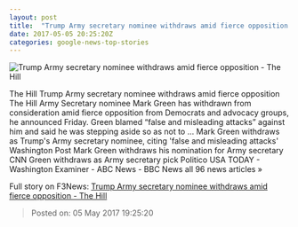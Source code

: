 ```yaml
---
layout: post
title:  "Trump Army secretary nominee withdraws amid fierce opposition - The Hill"
date: 2017-05-05 20:25:20Z
categories: google-news-top-stories
---
```


![Trump Army secretary nominee withdraws amid fierce opposition - The Hill](http://thehill.com/sites/default/files/article_images/markgreen_courtesy_0.jpg)

The Hill Trump Army secretary nominee withdraws amid fierce opposition The Hill Army Secretary nominee Mark Green has withdrawn from consideration amid fierce opposition from Democrats and advocacy groups, he announced Friday. Green blamed “false and misleading attacks” against him and said he was stepping aside so as not to ... Mark Green withdraws as Trump's Army secretary nominee, citing 'false and misleading attacks' Washington Post Mark Green withdraws his nomination for Army secretary CNN Green withdraws as Army secretary pick Politico USA TODAY - Washington Examiner - ABC News - BBC News all 96 news articles »


Full story on F3News: [Trump Army secretary nominee withdraws amid fierce opposition - The Hill](http://www.f3nws.com/n/KTayvC)

> Posted on: 05 May 2017 19:25:20
